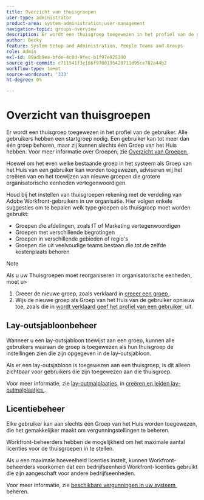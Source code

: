 ```yaml
---
title: Overzicht van thuisgroepen
user-type: administrator
product-area: system-administration;user-management
navigation-topic: groups-overview
description: Er wordt een thuisgroep toegewezen in het profiel van de gebruiker. Alle gebruikers hebben een startgroep nodig.
author: Becky
feature: System Setup and Administration, People Teams and Groups
role: Admin
exl-id: 89adb9ea-bfde-4c0d-9fec-b1f97e925340
source-git-commit: c711541f3e166f9700195420711d95ce782a44b2
workflow-type: tm+mt
source-wordcount: '333'
ht-degree: 0%

---
```


# Overzicht van thuisgroepen

Er wordt een thuisgroep toegewezen in het profiel van de gebruiker. Alle gebruikers hebben een startgroep nodig. Een gebruiker kan tot meer dan één groep behoren, maar zij kunnen slechts één Groep van het Huis hebben. Voor meer informatie over Groepen, zie [&#x200B; Overzicht van Groepen &#x200B;](../../../administration-and-setup/manage-groups/groups-overview/groups.md).

Hoewel om het even welke bestaande groep in het systeem als Groep van het Huis van een gebruiker kan worden toegewezen, adviseren wij het creëren van en het toewijzen van nieuwe groepen die grotere organisatorische eenheden vertegenwoordigen.

Houd bij het instellen van thuisgroepen rekening met de verdeling van Adobe Workfront-gebruikers in uw organisatie. Hier volgen enkele suggesties om te bepalen welk type groepen als thuisgroep moet worden gebruikt:

* Groepen die afdelingen, zoals IT of Marketing vertegenwoordigen
* Groepen met verschillende begrotingen
* Groepen in verschillende gebieden of regio&#39;s
* Groepen die uit veelvoudige teams bestaan die tot de zelfde kostenplaats behoren

>[!NOTE]
>
>Als u uw Thuisgroepen moet reorganiseren in organisatorische eenheden, moet u>
>1. Creeer de nieuwe groep, zoals verklaard in [&#x200B; creeer een groep &#x200B;](../../../administration-and-setup/manage-groups/create-and-manage-groups/create-a-group.md).
>1. Wijs de nieuwe groep als Groep van het Huis van de gebruiker opnieuw toe, zoals die in [&#x200B; wordt verklaard geef het profiel van een gebruiker &#x200B;](../../../administration-and-setup/add-users/create-and-manage-users/edit-a-users-profile.md) uit.
>

## Lay-outsjabloonbeheer

Wanneer u een lay-outsjabloon toewijst aan een groep, kunnen alle gebruikers waaraan de groep is toegewezen als hun thuisgroep de instellingen zien die zijn opgegeven in de lay-outsjabloon.

Als er een lay-outsjabloon is toegewezen aan een thuisgroep, is dit alleen zichtbaar voor gebruikers die zijn toegewezen aan die thuisgroep.

Voor meer informatie, zie [&#x200B; lay-outmalplaatjes &#x200B;](../../../administration-and-setup/customize-workfront/use-layout-templates/create-and-manage-layout-templates.md) in [&#x200B; creëren en leiden lay-outmalplaatjes &#x200B;](../../../administration-and-setup/customize-workfront/use-layout-templates/create-and-manage-layout-templates.md).

## Licentiebeheer

Elke gebruiker kan aan slechts één Groep van het Huis worden toegewezen, die het gemakkelijker maakt om vergunningstellingen te beheren.

Workfront-beheerders hebben de mogelijkheid om het maximale aantal licenties voor de thuisgroepen in te stellen.

Als u een maximale hoeveelheid licenties instelt, kunnen Workfront-beheerders voorkomen dat een bedrijfseenheid Workfront-licenties gebruikt die zijn aangeschaft voor andere bedrijfseenheden.

Voor meer informatie, zie [&#x200B; beschikbare vergunningen in uw systeem &#x200B;](../../../administration-and-setup/get-started-wf-administration/manage-available-licenses-in-your-system.md) beheren.
